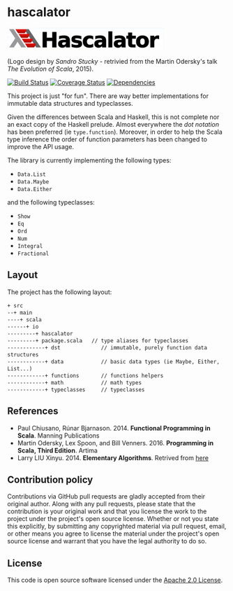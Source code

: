 # hascalator #

![Logo](img/logo.png)  

(Logo design by *Sandro Stucky* - retrivied from the Martin Odersky's talk _The Evolution of Scala_, 2015).

[![Build Status](https://travis-ci.org/CarloMicieli/hascalator.png?branch=master)](https://travis-ci.org/CarloMicieli/hascalator)
[![Coverage Status](https://coveralls.io/repos/github/CarloMicieli/hascalator/badge.svg?branch=master)](https://coveralls.io/github/CarloMicieli/hascalator?branch=master)
[![Dependencies](https://app.updateimpact.com/badge/763721648812724224/hascalator.svg?config=compile)](https://app.updateimpact.com/latest/763721648812724224/hascalator)

This project is just "for fun". There are way better implementations for immutable data structures and typeclasses.

Given the differences between Scala and Haskell, this is not complete nor an exact copy of the Haskell prelude. Almost everywhere the _dot notation_ has been preferred (ie `type.function`). Moreover, in order to help the Scala type inference the order of function parameters has been changed to improve the API usage.

The library is currently implementing the following types:

* `Data.List`
* `Data.Maybe`
* `Data.Either`

and the following typeclasses:

* `Show`
* `Eq`
* `Ord`
* `Num`
* `Integral`
* `Fractional`

## Layout ##

The project has the following layout:

```
+ src
--+ main
----+ scala
------+ io
---------+ hascalator
---------+ package.scala   // type aliases for typeclasses
------------+ dst             // immutable, purely function data structures
------------+ data            // basic data types (ie Maybe, Either, List...)
------------+ functions       // functions helpers
------------+ math            // math types
------------+ typeclasses     // typeclasses
```

## References ##

* Paul Chiusano, Rúnar Bjarnason. 2014. __Functional Programming in Scala__. Manning Publications
* Martin Odersky, Lex Spoon, and Bill Venners. 2016. __Programming in Scala, Third Edition__. Artima
* Larry LIU Xinyu. 2014. __Elementary Algorithms__. Retrived from [here](https://github.com/liuxinyu95/AlgoXY/releases/download/v0.618033/elementary-algorithms.pdf)

## Contribution policy ##

Contributions via GitHub pull requests are gladly accepted from their original author. Along with any pull requests, please state that the contribution is your original work and that you license the work to the project under the project's open source license. Whether or not you state this explicitly, by submitting any copyrighted material via pull request, email, or other means you agree to license the material under the project's open source license and warrant that you have the legal authority to do so.

## License ##

This code is open source software licensed under the [Apache 2.0 License]("http://www.apache.org/licenses/LICENSE-2.0.html").
